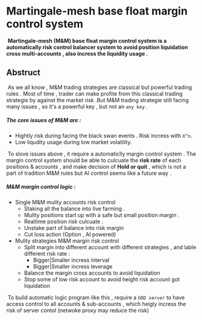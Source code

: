 # Martingale-mesh base float margin control system

​	**Martingale-mesh (M&M) base float margin control system is a automatically risk control balancer system to avoid position liquidation cross multi-accounts , also incress the liquidity usage .**

## Abstruct

​	As we all know , M&M trading strategies are classical but powerful trading rules . Most of time , trader can make profite from this classical trading strategie by against the market risk .But M&M trading strategie still facing many issues , so it's a powerful key , but not an `any key` . 

##### The core issues of M&M are : 

- Hightly risk during facing the black swan events . Risk incress with `X^n`.
- Low liqudity usage during low market volatility.

​	To slove issues above , it require a automaticlly margin control system . The margin control system should be able to culcuate the **risk rate** of each positions & accounts , and make decision of **Hold or quit**  , which is not a part of tradition M&M rules but AI control seems like a future way .

##### M&M margin control logic :

- Single M&M mulity accounts risk control 
  - Staking all the balance into live farming . 
  - Mulity positions start up with a safe but small position margin .
  - Realtime position risk culcuate . 
  - Unstake part of balance into risk margin
  - Cut loss action (Option , AI powered)
- Mulity strategies M&M margin risk control
  - Split margin into different account with different strategies , and lable different risk rate :
    - Bigger|Smaller incress interval 
    - Bigger|Smaller incress leverage 
  - Balance the margin cross accounts to avoid liquidation 
  - Stop some of low risk account to avoid height risk account got liquidation

​	To build automatic logic program like this , require a `GOD server` to have access control to all accounts & sub-accounts , which heigly incress the risk of server contol (netwoke proxy may reduce the risk)

